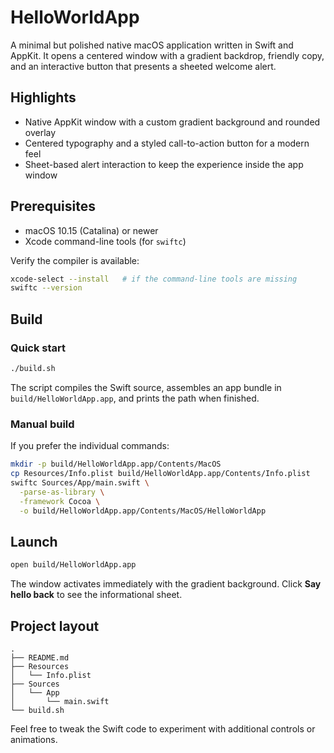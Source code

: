 # HelloWorldApp

A minimal but polished native macOS application written in Swift and AppKit. It opens a centered window with a gradient backdrop, friendly copy, and an interactive button that presents a sheeted welcome alert.

## Highlights
- Native AppKit window with a custom gradient background and rounded overlay
- Centered typography and a styled call-to-action button for a modern feel
- Sheet-based alert interaction to keep the experience inside the app window

## Prerequisites
- macOS 10.15 (Catalina) or newer
- Xcode command-line tools (for `swiftc`)

Verify the compiler is available:

```bash
xcode-select --install   # if the command-line tools are missing
swiftc --version
```

## Build

### Quick start

```bash
./build.sh
```

The script compiles the Swift source, assembles an app bundle in `build/HelloWorldApp.app`, and prints the path when finished.

### Manual build

If you prefer the individual commands:

```bash
mkdir -p build/HelloWorldApp.app/Contents/MacOS
cp Resources/Info.plist build/HelloWorldApp.app/Contents/Info.plist
swiftc Sources/App/main.swift \
  -parse-as-library \
  -framework Cocoa \
  -o build/HelloWorldApp.app/Contents/MacOS/HelloWorldApp
```

## Launch

```bash
open build/HelloWorldApp.app
```

The window activates immediately with the gradient background. Click **Say hello back** to see the informational sheet.

## Project layout

```
.
├── README.md
├── Resources
│   └── Info.plist
├── Sources
│   └── App
│       └── main.swift
└── build.sh
```

Feel free to tweak the Swift code to experiment with additional controls or animations.
